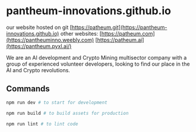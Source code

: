 # pantheum-innovations.github.io
our website hosted on git
[https://patheum.git](https://pantheum-innovations.github.io)
other websites:
[https://patheum.com](https://pantheuminno.weebly.com)
[https://patheum.ai](https://pantheum.pyxl.ai/)

We are an AI development and Crypto Mining multisector company with a group of experienced volunteer developers, looking to find our place in the AI and Crypto revolutions. 

## Commands

```bash
npm run dev # to start for development
```

```bash
npm run build # to build assets for production
```

```bash
npm run lint # to lint code
```
